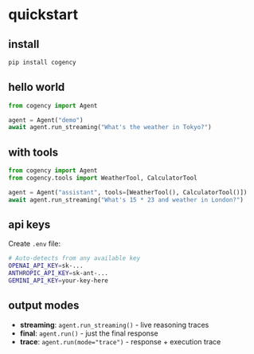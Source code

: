 # quickstart

## install

```bash
pip install cogency
```

## hello world

```python
from cogency import Agent

agent = Agent("demo")
await agent.run_streaming("What's the weather in Tokyo?")
```

## with tools

```python
from cogency import Agent
from cogency.tools import WeatherTool, CalculatorTool

agent = Agent("assistant", tools=[WeatherTool(), CalculatorTool()])
await agent.run_streaming("What's 15 * 23 and weather in London?")
```

## api keys

Create `.env` file:

```bash
# Auto-detects from any available key
OPENAI_API_KEY=sk-...
ANTHROPIC_API_KEY=sk-ant-...
GEMINI_API_KEY=your-key-here
```

## output modes

- **streaming**: `agent.run_streaming()` - live reasoning traces
- **final**: `agent.run()` - just the final response
- **trace**: `agent.run(mode="trace")` - response + execution trace